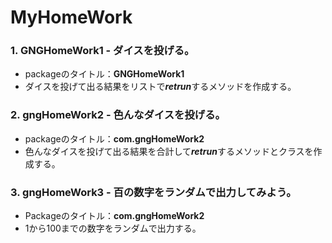 # MyHomeWork

### 1. GNGHomeWork1 - ダイスを投げる。

  + packageのタイトル：<b>GNGHomeWork1</b>
  + ダイスを投げて出る結果をリストで<i><b>retrun</b></i>するメソッドを作成する。

### 2. gngHomeWork2 - 色んなダイスを投げる。

  + packageのタイトル：<b>com.gngHomeWork2</b>
  + 色んなダイスを投げて出る結果を合計して<i><b>retrun</b></i>するメソッドとクラスを作成する。

### 3. gngHomeWork3 - 百の数字をランダムで出力してみよう。
  + Packageのタイトル：<b>com.gngHomeWork2</b>
  + 1から100までの数字をランダムで出力する。